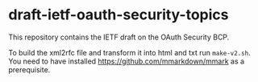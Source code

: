 # draft-ietf-oauth-security-topics

This repository contains the IETF draft on the OAuth Security BCP.

To build the xml2rfc file and transform it into html and txt run `make-v2.sh`. You need to have installed https://github.com/mmarkdown/mmark as a prerequisite.
